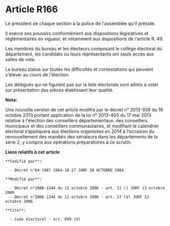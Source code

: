 # Article R166

Le président de chaque section a la police de l'assemblée qu'il préside. 

Il exerce ses pouvoirs conformément aux dispositions législatives et réglementaires en vigueur, et notamment aux dispositions
de l'article R. 49. 

Les membres du bureau et les électeurs composant le collège électoral du département, les candidats ou leurs représentants
ont seuls accès aux salles de vote. 

Le bureau statue sur toutes les difficultés et contestations qui peuvent s'élever au cours de l'élection. 

Les délégués qui ne figurent pas sur la liste électorale sont admis à voter sur présentation des pièces établissant leur
qualité.

**Nota:**

Une nouvelle version de cet article modifié par le décret n° 2013-938 du 18 octobre 2013 portant application de la loi n°
2013-403 du 17 mai 2013 relative à l'élection des conseillers départementaux, des conseillers municipaux et des conseillers
communautaires, et modifiant le calendrier électoral s’appliquera aux élections organisées en 2014 à l’occasion du
renouvellement des mandats des sénateurs dans les départements de la série 2, y compris aux opérations préparatoires à ce
scrutin.

**Liens relatifs à cet article**

	**Codifié par**:

	  - Décret n°64-1087 1964-10-27 JORF 28 OCTOBRE 1964

	**Modifié par**:

	  - Décret n°2006-1244 du 11 octobre 2006 - art. 11 () JORF 13 octobre 2006
	  - Décret n°2006-1244 du 11 octobre 2006 - art. 17 (V) JORF 13 octobre 2006

	**Cite**:

	  - Code électoral - art. R49 (V)
